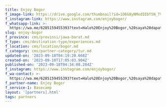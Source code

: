 ```yaml
---
title: Enjoy Bogor
f_image-link: https://drive.google.com/thumbnail?id=1O6G8yNMxdIEbTSN_TVDwtE0XpEfBFHv-
f_instagram-link: https://www.instagram.com/enjoybogor/
f_whatsapp-link: >-
  https://wa.me/6285159455393?text=Halo%20Enjoy%20Bogor,%20saya%20dapat%20info%20dari%20@loocale.id%20dan%20punya%20pertanyaan
slug: enjoy-bogor
f_province: cms/provinsi/jawa-barat.md
f_type: cms/destination-type/experiences.md
f_location: cms/location/bogor.md
f_category: cms/partner-category/tur.md
updated-on: '2023-09-18T04:19:20.668Z'
created-on: '2023-09-10T17:05:03.904Z'
published-on: '2023-09-18T04:34:08.284Z'
f_instagram: https://www.instagram.com/enjoybogor/
f_wa-contact: >-
  https://wa.me/6285159455393?text=Halo%20Enjoy%20Bogor,%20saya%20dapat%20info%20dari%20@loocale.id%20dan%20punya%20pertanyaan
f_partner-name: Enjoy Bogor
f_service-1: Basecamp
layout: '[partners].html'
tags: partners
---
```



